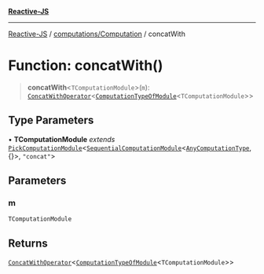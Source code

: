 [**Reactive-JS**](../../../README.md)

***

[Reactive-JS](../../../README.md) / [computations/Computation](../README.md) / concatWith

# Function: concatWith()

> **concatWith**\<`TComputationModule`\>(`m`): [`ConcatWithOperator`](../interfaces/ConcatWithOperator.md)\<[`ComputationTypeOfModule`](../../type-aliases/ComputationTypeOfModule.md)\<`TComputationModule`\>\>

## Type Parameters

• **TComputationModule** *extends* [`PickComputationModule`](../../type-aliases/PickComputationModule.md)\<[`SequentialComputationModule`](../../interfaces/SequentialComputationModule.md)\<[`AnyComputationType`](../../type-aliases/AnyComputationType.md), \{\}\>, `"concat"`\>

## Parameters

### m

`TComputationModule`

## Returns

[`ConcatWithOperator`](../interfaces/ConcatWithOperator.md)\<[`ComputationTypeOfModule`](../../type-aliases/ComputationTypeOfModule.md)\<`TComputationModule`\>\>
